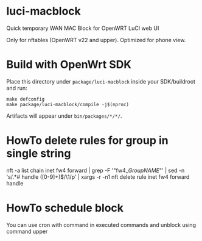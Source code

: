 # luci-macblock
Quick temporary WAN MAC Block for OpenWRT LuCI web UI

Only for nftables (OpenWRT v22 and upper). Optimized for phone view.

# Build with OpenWrt SDK
Place this directory under `package/luci-macblock` inside your SDK/buildroot and run:

```
make defconfig
make package/luci-macblock/compile -j$(nproc)
```
Artifacts will appear under `bin/packages/*/*/`.

# HowTo delete rules for group in single string
nft -a list chain inet fw4 forward | grep -F '"fw4_*GroupNAME*"' | sed -n 's/.*# handle \([0-9]\+\)$/\1/p' | xargs -r -n1 nft delete rule inet fw4 forward handle

# HowTo schedule block
You can use cron with command in executed commands and unblock using command upper

